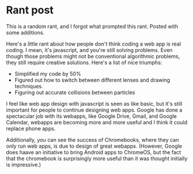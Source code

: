 # Rant post

This is a random rant, and I forgot what prompted this rant. Posted with some additions. 

Here's a little rant about how people don't think coding a web app is real coding. I mean, it's javascript, and you're still solving problems. Even though those problems might not be conventional algorithmic problems, they still require creative solutions. Here's a list of nice triumphs: 

- Simplified my code by 50%
- Figured out how to switch between different lenses and drawing techniques. 
- Figuring out accurate collisions between particles

I feel like web app design with javascript is seen as like basic, but it's still important for people to continue designing web apps. Google has done a spectacular job with its webapps, like Google Drive, Gmail, and Google Calendar, webapps are becoming more and more useful and I think it could replace phone apps.

Additionally, you can see the success of Chromebooks, where they can only run web apps, is due to design of great webapps. (However, Google does haave an initiative to bring Android apps to ChromeOS, but the fact that the chromebook is surprisingly more useful than it was thought initially is impressive.) 